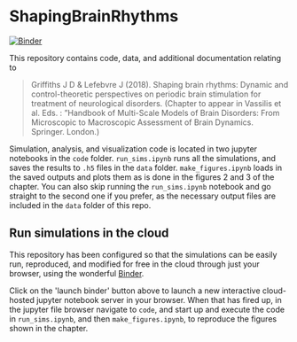 # ShapingBrainRhythms

[![Binder](https://mybinder.org/badge.svg)](https://mybinder.org/v2/gh/Lefebvrelab/ShapingBrainRhythms/master)


This repository contains code, data, and additional documentation relating to

>Griffiths J D & Lefebvre J (2018). Shaping brain rhythms: Dynamic and control-theoretic perspectives on periodic brain stimulation for treatment of neurological disorders. (Chapter to appear in Vassilis et al. Eds. : ”Handbook of Multi-Scale Models of Brain Disorders: From Microscopic to Macroscopic Assessment of Brain Dynamics. Springer. London.)

Simulation, analysis, and visualization code is located in two jupyter notebooks in the `code` folder. `run_sims.ipynb` runs all the simulations, and saves the results to `.h5` files in the `data` folder. `make_figures.ipynb` loads in the saved outputs and plots them as is done in the figures 2 and 3 of the chapter. You can also skip running the `run_sims.ipynb` notebook and go straight to the second one if you prefer, as the necessary output files are included in the `data` folder of this repo. 






## Run simulations in the cloud


This repository has been configured so that the simulations can be easily run, reproduced, and modified for free in the cloud through just your browser, using the wonderful [Binder](https://github.com/binder-project).

Click on the 'launch binder' button above to launch a new interactive cloud-hosted jupyter notebook server in your browser. When that has fired up, in the jupyter file browser navigate to `code`, and start up and execute the code in `run_sims.ipynb`, and then `make_figures.ipynb`, to reproduce the figures shown in the chapter.   
